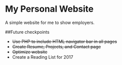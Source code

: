 # My Personal Website
A simple website for me to show employers.

##Future checkpoints
* ~~Use PHP to include HTML navigator bar in all pages~~
* ~~Create Resume, Projects, and Contact page~~
* ~~Optimize website~~ 
* Create a Reading List for 2017
